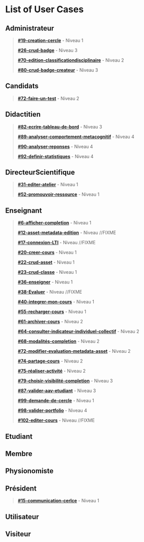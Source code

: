 # List of User Cases
## Administrateur
>**[#19-creation-cercle](https://github.com/PremierLangage/platon-conception/blob/master/UC/Administrateur/creation-cercle.md)** - Niveau 1
>
> **[#26-crud-badge](https://github.com/PremierLangage/platon-conception/blob/master/UC/Administrateur/crud-badge.md)** - Niveau 3
>
> **[#70-edition-classificationdisciplinaire](https://github.com/PremierLangage/platon-conception/blob/master/UC/Administrateur/edition-classification-disciplinaire.md)** - Niveau 2
>
>**[#80-crud-badge-createur](https://github.com/PremierLangage/platon-conception/blob/master/UC/Administrateur/crud-badge-createur.md)** - Niveau 3
## Candidats
> **[#72-faire-un-test](https://github.com/PremierLangage/platon-conception/blob/master/UC/Candidats/faire-un-test.md)** - Niveau 2 
## Didactitien
> **[#82-ecrire-tableau-de-bord](https://github.com/PremierLangage/platon-conception/blob/master/UC/Didactitien/ecrire-tableau-de-bord.md)** - Niveau 3
>
> **[#89-analyser-comportement-metacognitif](https://github.com/PremierLangage/platon-conception/blob/master/UC/Didactitien/analyser-comportement-metacognitif.md)** - Niveau 4
>
> **[#90-analyser-reponses](https://github.com/PremierLangage/platon-conception/blob/master/UC/Didactitien/analyser-reponses.md)** - Niveau 4
>
> **[#92-definir-statistiques](https://github.com/PremierLangage/platon-conception/blob/master/UC/Didactitien/definir-statistiques.md)** - Niveau 4
## DirecteurScientifique
> **[#31-editer-atelier](https://github.com/PremierLangage/platon-conception/blob/master/UC/DirecteurScientifique/editer-atelier.md)** - Niveau 1
>
> **[#52-promouvoir-ressource](https://github.com/PremierLangage/platon-conception/blob/master/UC/DirecteurScientifique/promouvoir-ressource.md)** - Niveau 1
## Enseignant
> **[#6-afficher-completion](https://github.com/PremierLangage/platon-conception/blob/master/UC/Enseignant/afficher-completion.md)** - Niveau 1
>
> **[#12-asset-metadata-edition](https://github.com/PremierLangage/platon-conception/blob/master/UC/Enseignant/asset-metadata-edition.md)** - Niveau //FIXME
>
> **[#17-connexion-LTI](https://github.com/PremierLangage/platon-conception/blob/master/UC/Enseignant/connexionLTI.md)** - Niveau //FIXME
>
> **[#20-creer-cours](https://github.com/PremierLangage/platon-conception/blob/master/UC/Enseignant/creer-cours.md)** - Niveau 1
>
> **[#22-crud-asset](https://github.com/PremierLangage/platon-conception/blob/master/UC/Enseignant/crud-asset.md)** - Niveau 1
>
> **[#23-crud-classe](https://github.com/PremierLangage/platon-conception/blob/master/UC/Enseignant/crud-classe.md)** - Niveau 1
>
> **[#36-enseigner](https://github.com/PremierLangage/platon-conception/blob/master/UC/Enseignant/Enseigner.md)** - Niveau 1
>
> **[#38-Evaluer](https://github.com/PremierLangage/platon-conception/blob/master/UC/Enseignant/Evaluer.md)** - Niveau //FIXME
>
> **[#40-integrer-mon-cours](https://github.com/PremierLangage/platon-conception/blob/master/UC/Enseignant/integrer-mon-cours.md)** - Niveau 1
>
> **[#55-recharger-cours](https://github.com/PremierLangage/platon-conception/blob/master/UC/Enseignant/recharger-cours.md)** - Niveau 1
>
> **[#61-archiver-cours](https://github.com/PremierLangage/platon-conception/blob/master/UC/Enseignant/archiver-cours.md)** - Niveau 2
>
> **[#64-consulter-indicateur-individuel-collectif](https://github.com/PremierLangage/platon-conception/blob/master/UC/Enseignant/consulter-indicateur-individuel-collectif.md)** - Niveau 2
>
> **[#68-modalités-completion](https://github.com/PremierLangage/platon-conception/blob/master/UC/Enseignant/modalités-completion.md)** - Niveau 2
>
> **[#72-modifier-evaluation-metadata-asset](https://github.com/PremierLangage/platon-conception/blob/master/UC/Enseignant/modifier-evaluation-metada-asset.md)** - Niveau 2
>
> **[#74-partage-cours](https://github.com/PremierLangage/platon-conception/blob/master/UC/Enseignant/partage-cours.md)** - Niveau 2
>
> **[#75-réaliser-activité](https://github.com/PremierLangage/platon-conception/blob/master/UC/Enseignant/réaliser-activité.md)** - Niveau 2
>
> **[#79-choisir-visibilité-completion](https://github.com/PremierLangage/platon-conception/blob/master/UC/Enseignant/choisir-visibilité-completion.md)** - Niveau 3
>
> **[#87-valider-aav-etudiant](https://github.com/PremierLangage/platon-conception/blob/master/UC/Enseignant/valider-aav-etudiant.md)** - Niveau 3
>
> **[#99-demande-de-cercle](https://github.com/PremierLangage/platon-conception/blob/master/UC/Enseignant/Demande-de-cercle.md)** - Niveau 1
>
> **[#98-valider-portfolio](https://github.com/PremierLangage/platon-conception/blob/master/UC/Enseignant/valider-portfolio.md)** - Niveau 4
>
> **[#102-editer-cours](https://github.com/PremierLangage/platon-conception/blob/master/UC/Enseignant/editer-cours.md)** - Niveau //FIXME
## Etudiant
## Membre
## Physionomiste
## Président
> **[#15-communication-cerlce](https://github.com/PremierLangage/platon-conception/blob/master/UC/President/communication-cercle.md)** - Niveau 1
>
>
## Utilisateur
## Visiteur

